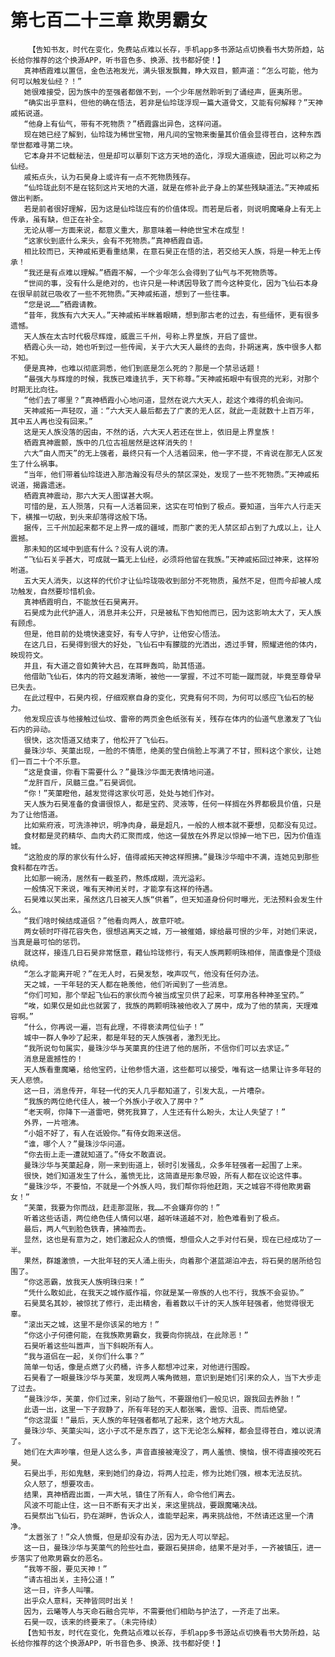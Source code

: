 # 第七百二十三章 欺男霸女
        【告知书友，时代在变化，免费站点难以长存，手机app多书源站点切换看书大势所趋，站长给你推荐的这个换源APP，听书音色多、换源、找书都好使！】
       真神栖霞难以置信，金色法袍发光，满头银发飘舞，睁大双目，颤声道：“怎么可能，他为何可以触发仙经？！”
       她很难接受，因为族中的至强者都做不到，一个少年居然聆听到了诵经声，匪夷所思。
       “确实出乎意料，但他的确在悟法，若非是仙玲珑浮现一篇大道骨文，又能有何解释？”天神戚拓说道。
       “他身上有仙气，带有不死物质？”栖霞露出异色，这样问道。
       现在她已经了解到，仙玲珑为稀世宝物，用凡间的宝物来衡量其价值会显得苍白，这种东西举世都难寻第二块。
       它本身并不记载秘法，但是却可以摹刻下这方天地的造化，浮现大道痕迹，因此可以称之为仙经。
       戚拓点头，认为石昊身上或许有一点不死物质残存。
       “仙玲珑此刻不是在铭刻这片天地的大道，就是在修补此子身上的某些残缺道法。”天神戚拓做出判断。
       若是前者很好理解，因为这是仙玲珑应有的价值体现。而若是后者，则说明魔曦身上有无上传承，虽有缺，但正在补全。
       无论从哪一方面来说，都意义重大，那意味着一种绝世宝术在成型！
       “这家伙到底什么来头，会有不死物质。”真神栖霞自语。
       相比较而已，天神戚拓更看重结果，在意石昊正在悟的法，若交给天人族，将是一种无上传承！
       “我还是有点难以理解。”栖霞不解，一个少年怎么会得到了仙气与不死物质等。
       “世间的事，没有什么是绝对的，也许只是一种诱因导致了而今这种变化，因为飞仙石本身在很早前就已吸收了一些不死物质。”天神戚拓道，想到了一些往事。
       “您是说……”栖霞请教。
       “昔年，我族有六大天人。”天神戚拓半眯着眼睛，想到那古老的过去，有些缅怀，更有很多遗憾。
       天人族在太古时代极尽辉煌，威震三千州，号称上界皇族，开启了盛世。
       栖霞心头一动，她也听到过一些传闻，关于六大天人最终的去向，扑朔迷离，族中很多人都不知。
       便是真神，也难以彻底洞悉，他们到底是怎么死的？那是一个禁忌话题！
       “最强大与辉煌的时候，我族已难逢抗手，天下称尊。”天神戚拓眼中有很亮的光彩，对那个时期无比向往。
       “他们去了哪里？”真神栖霞小心地问道，显然在说六大天人，趁这个难得的机会询问。
       天神戚拓一声轻叹，道：“六大天人最后都去了广袤的无人区，就此一走就数十上百万年，其中五人再也没有回来。”
       这是天人族没落的因由，不然的话，六大天人若还在世上，依旧是上界皇族！
       栖霞真神震颤，族中的几位古祖居然是这样消失的！
       六大“由人而天”的无上强者，最终只有一个人活着回来，他一字不提，不肯说在那无人区发生了什么祸事。
       “当年，他们带着仙玲珑进入那浩瀚没有尽头的禁区深处，发现了一些不死物质。”天神戚拓说道，揭露遗迷。
       栖霞真神震动，那六大天人图谋甚大啊。
       可惜的是，五人殒落，只有一人活着回来，这实在可怕到了极点。要知道，当年六人行走天下，横推一切敌，到头来却落得这般下场。
       据传，三千州加起来都不足上界一成的疆域，而那广袤的无人禁区却占到了九成以上，让人震撼。
       那未知的区域中到底有什么？没有人说的清。
       “飞仙石关乎甚大，可成就一篇无上仙经，必须将他留在我族。”天神戚拓回过神来，这样吩咐道。
       五大天人消失，以这样的代价才让仙玲珑吸收到部分不死物质，虽然不足，但而今却被人成功触发，自然要珍惜机会。
       真神栖霞明白，不能放任石昊离开。
       石昊成为此代护道人，消息并未公开，只是被私下告知他而已，因为这影响太大了，天人族有顾虑。
       但是，他目前的处境快速变好，有专人守护，让他安心悟法。
       在这几日，石昊得到很大的好处，飞仙石中有朦胧的光洒出，透过手臂，照耀进他的体内，映现符文。
       并且，有大道之音如黄钟大吕，在耳畔轰鸣，助其悟道。
       他借助飞仙石，体内的符文越发清晰，被他一一掌握，不过不可能一蹴而就，毕竟至尊骨早已失去。
       在此过程中，石昊内视，仔细观察自身的变化，究竟有何不同，为何可以感应飞仙石的秘力。
       他发现应该与他接触过仙坟、雷帝的两页金色纸张有关，残存在体内的仙道气息激发了飞仙石内的异动。
       很快，这次悟道又结束了，他松开了飞仙石。
       曼珠沙华、芙蕖出现，一脸的不情愿，绝美的莹白俏脸上写满了不甘，照料这个家伙，让她们一百二十个不乐意。
       “这是食谱，你看下需要什么？”曼珠沙华面无表情地问道。
       “龙肝百斤，凤髓三盘。”石昊调侃。
       “你！”芙蕖瞪他，越发觉得这家伙可恶，处处与她们作对。
       天人族为石昊准备的食谱很惊人，都是宝药、灵液等，任何一样搁在外界都极具价值，只是为了让他悟道。
       比如紫府液，可洗涤神识，明净肉身，最是超凡，一般的人根本就不要想，见都没有见过。
       食材都是灵药精华、血肉大药汇聚而成，他这一餐放在外界足以惊掉一地下巴，因为价值连城。
       “这脸皮的厚的家伙有什么好，值得戚拓天神这样照拂。”曼珠沙华暗中不满，连她见到那些食料都在咋舌。
       比如那一碗汤，居然有一截圣药，熬炼成糊，流光溢彩。
       一般情况下来说，唯有天神闭关时，才能享有这样的待遇。
       石昊难以笑出来，虽然这几日被天人族“供着”，但天知道身份何时曝光，无法预料会发生什么。
       “我们啥时候结成道侣？”他看向两人，故意吓唬。
       两女顿时吓得花容失色，很想逃离天之城，万一被催婚，嫁给最可恨的少年，对她们来说，当真是最可怕的惩罚。
       就这样，接连几日石昊非常惬意，藉仙玲珑修行，有天人族两颗明珠相伴，简直像是个顶级纨绔。
       “怎么才能离开呢？”在无人时，石昊发愁，唉声叹气，他没有任何办法。
       天之城，一干年轻的天人都在艳羡他，他们听闻到了一些消息。
       “你们可知，那个举起飞仙石的家伙而今被当成宝贝供了起来，可享用各种神圣宝药。”
       “唉，如果仅是如此也就罢了，我族的两颗明珠被他收入了房中，成为了他的禁脔，天理难容啊。”
       “什么，你再说一遍，岂有此理，不得亵渎两位仙子！”
       城中一群人争吵了起来，都是年轻的天人族强者，激烈无比。
       “我所说句句属实，曼珠沙华与芙蕖真的住进了他的居所，不信你们可以去求证。”
       消息是震撼性的！
       天人族看重魔曦，给他宝药，让他参悟大道，这些都可以接受，唯有这一结果让许多年轻的天人悲愤。
       这一日，消息传开，年轻一代的天人几乎都知道了，引发大乱，一片嘈杂。
       “我族的两位绝代佳人，被一个外族小子收入了房中？”
       “老天啊，你降下一道雷吧，劈死我算了，人生还有什么盼头，太让人失望了！”
       外界，一片喧沸。
       “小姐不好了，有人在诋毁你。”有侍女跑来送信。
       “谁，哪个人？”曼珠沙华问道。
       “你去街上走一遭就知道了。”侍女不敢直说。
       曼珠沙华与芙蕖起身，刚一来到街道上，顿时引发骚乱，众多年轻强者一起围了上来。
       很快，她们知道发生了什么，羞愤无比，这简直是形象尽毁，所有人都在议论这件事。
       “曼珠沙华，不要怕，不就是一个外族人吗，我们帮你将他赶跑，天之城容不得他欺男霸女！”
       “芙蕖，我要为你而战，赶走那混账，我……不会嫌弃你的！”
       听着这些话语，两位绝色佳人情何以堪，越听味道越不对，脸色难看到了极点。
       最后，两人气到脸色铁青，拂袖而去。
       显然，这也是有意为之，她们激起众人的愤慨，想借众人之手对付石昊，现在已经成功了一半。
       果然，群雄激愤，一大批年轻的天人涌上街头，向着那个湛蓝湖泊冲去，将石昊的居所给包围了。
       “你这恶霸，放我天人族明珠归来！”
       “凭什么敢如此，在我天之城作威作福，你就是某一帝族的人也不行，我族不会妥协。”
       石昊莫名其妙，被惊扰了修行，走出精舍，看着数以千计的天人族年轻强者，他觉得很无辜。
       “滚出天之城，这里不是你该呆的地方！”
       “你这小子何德何能，在我族欺男霸女，我要向你挑战，在此除恶！”
       石昊听着这些叫嚣声，当下斜睨所有人。
       “我与道侣在一起，关你们什么事？”
       简单一句话，像是点燃了火药桶，许多人都想冲过来，对他进行围殴。
       石昊看了一眼曼珠沙华与芙蕖，发现两人嘴角微翘，意识到是她们引来的众人，当下大步走了过去。
       “曼珠沙华，芙蕖，你们过来，别动了胎气，不要跟他们一般见识，跟我回去养胎！”
       此语一出，这里一下子寂静了，所有年轻的天人都张嘴，震惊、沮丧、而后绝望。
       “你这混蛋！”最后，天人族的年轻强者都吼了起来，这个地方大乱。
       曼珠沙华、芙蕖尖叫，这小子忒不是东西了，这下无论怎么解释，都会显得苍白，难以说清了。
       她们在大声吵嚷，但是人这么多，声音直接被淹没了，两人羞愤、懊恼，恨不得直接咬死石昊。
       石昊出手，形如鬼魅，来到她们的身边，将两人拉走，修为比她们强，根本无法反抗。
       众人怒了，想要攻击。
       结果，真神栖霞出面，一声大吼，镇住了所有人，命令他们离去。
       风波不可能止住，这一日不断有天才出关，来这里挑战，要跟魔曦决战。
       石昊祭出飞仙石，扔在湖畔，告诉众人，谁能举起来，再来挑战他，不然请还这里一个清净。
       “太嚣张了！”众人愤慨，但是却没有办法，因为无人可以举起。
       这一日，曼珠沙华与芙蕖气的险些吐血，要跟石昊拼命，结果不是对手，一齐被镇压，进一步落实了他欺男霸女的恶名。
       “我等不服，要见天神！”
       “请古祖出关，主持公道！”
       这一日，许多人叫嚷。
       出乎众人意料，天神皆同时出关！
       因为，云曦等人与天命石融合完毕，不需要他们相助与护法了，一齐走了出来。
       石昊一叹，该来的终要来了。（未完待续）
       【告知书友，时代在变化，免费站点难以长存，手机app多书源站点切换看书大势所趋，站长给你推荐的这个换源APP，听书音色多、换源、找书都好使！】